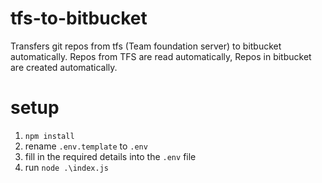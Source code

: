 # tfs-to-bitbucket

Transfers git repos from tfs (Team foundation server) to bitbucket automatically.
Repos from TFS are read automatically, Repos in bitbucket are created automatically.

# setup

1. `npm install`
2. rename `.env.template` to `.env`
3. fill in the required details into the `.env` file
4. run `node .\index.js`
